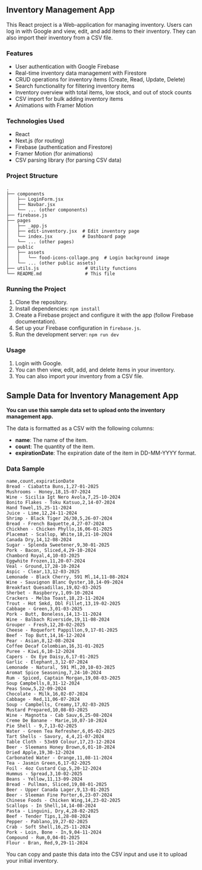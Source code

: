 ## Inventory Management App

This React project is a Web-application for managing inventory. Users can log in with Google and view, edit, and add items to their inventory. They can also import their inventory from a CSV file.

### Features

* User authentication with Google Firebase
* Real-time inventory data management with Firestore
* CRUD operations for inventory items (Create, Read, Update, Delete)
* Search functionality for filtering inventory items
* Inventory overview with total items, low stock, and out of stock counts
* CSV import for bulk adding inventory items
* Animations with Framer Motion

### Technologies Used

* React
* Next.js (for routing)
* Firebase (authentication and Firestore)
* Framer Motion (for animations)
* CSV parsing library (for parsing CSV data)

### Project Structure

```
.
├── components
│   ├── LoginForm.jsx
│   ├── Navbar.jsx
│   └── ... (other components)
├── firebase.js
├── pages
│   ├── _app.js
│   ├── edit-inventory.jsx  # Edit inventory page
│   └── index.jsx           # Dashboard page
│   └── ... (other pages)
├── public
│   ├── assets
│   │   └── food-icons-collage.png  # Login background image
│   └── ... (other public assets)
├── utils.js                 # Utility functions
└── README.md                # This file
```

### Running the Project

1. Clone the repository.
2. Install dependencies: `npm install`
3. Create a Firebase project and configure it with the app (follow Firebase documentation).
4. Set up your Firebase configuration in `firebase.js`.
5. Run the development server: `npm run dev`

### Usage

1. Login with Google.
2. You can then view, edit, add, and delete items in your inventory.
3. You can also import your inventory from a CSV file.


## Sample Data for Inventory Management App

**You can use this sample data set to upload onto the inventory management app.**

The data is formatted as a CSV with the following columns:

* **name**: The name of the item.
* **count**: The quantity of the item.
* **expirationDate**: The expiration date of the item in DD-MM-YYYY format.


### Data Sample

```
name,count,expirationDate
Bread - Ciabatta Buns,1,27-01-2025
Mushrooms - Honey,18,15-07-2024
Wine - Sicilia Igt Nero Avola,7,25-10-2024
Bonito Flakes - Toku Katsuo,2,14-07-2024
Hand Towel,15,25-11-2024
Juice - Lime,12,24-11-2024
Shrimp - Black Tiger 26/30,5,26-07-2024
Bread - French Baquette,4,27-07-2024
Chickhen - Chicken Phyllo,16,06-01-2025
Placemat - Scallop, White,18,21-10-2024
Canada Dry,14,12-08-2024
Sugar - Splenda Sweetener,9,30-01-2025
Pork - Bacon, Sliced,4,29-10-2024
Chambord Royal,4,10-03-2025
Eggwhite Frozen,11,20-07-2024
Veal - Ground,17,28-10-2024
Aspic - Clear,13,12-03-2025
Lemonade - Black Cherry, 591 Ml,14,11-08-2024
Wine - Sauvignon Blanc Oyster,10,14-09-2024
Breakfast Quesadillas,19,02-03-2025
Sherbet - Raspberry,1,09-10-2024
Crackers - Melba Toast,18,23-11-2024
Trout - Hot Smkd, Dbl Fillet,13,19-02-2025
Cabbage - Green,3,01-03-2025
Pork - Butt, Boneless,14,13-11-2024
Wine - Balbach Riverside,19,11-08-2024
Grouper - Fresh,12,20-02-2025
Cheese - Roquefort Pappillon,9,17-01-2025
Beef - Top Butt,14,16-12-2024
Pear - Asian,8,12-08-2024
Coffee Decaf Colombian,16,31-01-2025
Puree - Kiwi,6,10-12-2024
Capers - Ox Eye Daisy,6,17-01-2025
Garlic - Elephant,3,12-07-2024
Lemonade - Natural, 591 Ml,20,10-03-2025
Aromat Spice Seasoning,7,24-10-2024
Rum - Spiced, Captain Morgan,19,08-03-2025
Soup Campbells,8,31-12-2024
Peas Snow,5,22-09-2024
Chocolate - Milk,16,02-07-2024
Cabbage - Red,11,06-07-2024
Soup - Campbells, Creamy,17,02-03-2025
Mustard Prepared,10,08-03-2025
Wine - Magnotta - Cab Sauv,6,25-08-2024
Creme De Banane - Marie,10,07-10-2024
Pie Shell - 9,7,13-02-2025
Water - Green Tea Refresher,6,05-02-2025
Tart Shells - Savory, 4,4,21-07-2024
Table Cloth - 53x69 Colour,17,23-12-2024
Beer - Sleemans Honey Brown,6,01-10-2024
Dried Apple,19,30-12-2024
Carbonated Water - Orange,11,08-11-2024
Tea - Jasmin Green,6,17-02-2025
Foil - 4oz Custard Cup,5,20-12-2024
Hummus - Spread,3,10-02-2025
Beans - Yellow,11,13-09-2024
Bread - Pullman, Sliced,19,08-01-2025
Beer - Upper Canada Lager,9,13-01-2025
Beer - Sleeman Fine Porter,6,23-07-2024
Chinese Foods - Chicken Wing,14,23-02-2025
Scallops - In Shell,14,14-08-2024
Pasta - Linguini, Dry,4,28-02-2025
Beef - Tender Tips,1,28-08-2024
Pepper - Pablano,19,27-02-2025
Crab - Soft Shell,16,25-11-2024
Pork - Loin, Bone - In,9,04-11-2024
Compound - Rum,0,04-01-2025
Flour - Bran, Red,9,29-11-2024
```

You can copy and paste this data into the CSV input and use it to upload your initial inventory.
